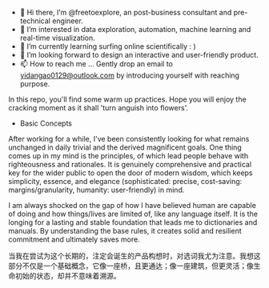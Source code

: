 - 👋 Hi there, I’m @freetoexplore, an post-business consultant and pre-technical engineer.
- 👀 I’m interested in data exploration, automation, machine learning and real-time visualization.
- 🌱 I’m currently learning surfing online scientifically : )
- 💞️ I’m looking forward to design an interactive and user-friendly product. 
- 📫 How to reach me ... Gently drop an email to yidangao0129@outlook.com by introducing yourself with reaching purpose.

In this repo, you'll find some warm up practices. Hope you will enjoy the cracking moment as it shall 'turn anguish into flowers'.

- Basic Concepts

After working for a while, I've been consistently looking for what remains unchanged in daily trivial and the derived magnificent goals. 
One thing comes up in my mind is the principles, of which lead people behave with righteousness and rationales.
It is genuinely comprehensive and practical key for the wider public to open the door of modern wisdom, 
which keeps simplicity, essence, and elegance (sophisticated: precise, cost-saving: margins/granularity, humanity: user-friendly) in mind.

I am always shocked on the gap of how I have believed human are capable of doing and how things/lives are limited of, like any language itself. 
It is the longing for a lasting and stable foundation that leads me to dictionaries and manuals. By understanding the base rules, it creates solid and resilient commitment and ultimately saves more.

当我在尝试为这个长期的，注定会诞生的产品构想时，对选词我尤为注意。我想这部分不仅是一个基础概念，它像一座桥，且更通达；像一座建筑，但更灵活；像生命初始的状态，却并不意味着溯源。

<!---
freetoexplore/freetoexplore is a ✨ special ✨ repository because its `README.md` (this file) appears on your GitHub profile.
You can click the Preview link to take a look at your changes.
--->
